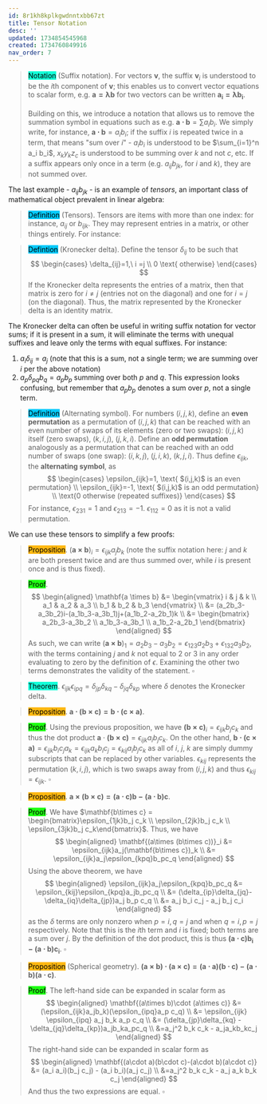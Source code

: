 ```yaml
---
id: 8r1kh8kplkgwdnntxbb67zt
title: Tensor Notation
desc: ''
updated: 1734854545968
created: 1734760849916
nav_order: 7
---
```

> <span style="background-color: #12ffd7; color: black;">Notation</span> (Suffix notation). For vectors $\mathbf{v}$, the suffix $\mathbf{v}_i$ is understood to be the $i$th component of $\mathbf{v}$; this enables us to convert vector equations to scalar form, e.g. $\mathbf{a=\lambda b}$ for two vectors can be written $\mathbf{a_i=\lambda b_i}$. <br/><br/>
Building on this, we introduce a notation that allows us to remove the summation symbol in equations such as e.g. $\mathbf{a\cdot b}=\sum a_i b_i$. We simply write, for instance, $\mathbf{a \cdot b} = a_i b_i$; if the suffix $i$ is repeated twice in a term, that means "sum over $i$" - $a_i b_i$ is understood to be $\sum_{i=1}^n a_i b_i$, $x_k y_k z_c$ is understood to be summing over $k$ and not $c$, etc. If a suffix appears only once in a term (e.g. $a_{ij}b_{jk}$, for $i$ and $k$), they are not summed over.

The last example - $a_{ij}b_{jk}$ - is an example of *tensors*, an important class of mathematical object prevalent in linear algebra:

> <span style="background-color: #03cafc; color: black;">Definition</span> (Tensors). Tensors are items with more than one index: for instance, $a_{ij}$ or $b_{ijk}$. They may represent entries in a matrix, or other things entirely. For instance:

> <span style="background-color: #03cafc; color: black;">Defintion</span> (Kronecker delta). Define the tensor $\delta_{ij}$ to be such that 
$$
\begin{cases}
\delta_{ij}=1,\ i =j \\
0 \text{ otherwise}
\end{cases}
$$
If the Kronecker delta represents the entries of a matrix, then that matrix is zero for $i\neq j$ (entries not on the diagonal) and one for $i = j$ (on the diagonal). Thus, the matrix represented by the Kronecker delta is an identity matrix.

The Kronecker delta can often be useful in writing suffix notation for vector sums; if it is present in a sum, it will eliminate the terms with unequal suffixes and leave only the terms with equal suffixes. For instance:
1. $a_i \delta_{ij} = a_j$ (note that this is a sum, not a single term; we are summing over $i$ per the above notation)
2. $a_p \delta_{pq} b_q = a_p b_p$ summing over both $p$ and $q$. This expression looks confusing, but remember that $a_p b_p$ denotes a sum over $p$, not a single term.

> <span style="background-color: #03cafc; color: black;">Definition</span> (Alternating symbol). For numbers $(i,j,k)$, define an **even permutation** as a permutation of $(i, j, k)$ that can be reached with an even number of swaps of its elements (zero or two swaps): $(i, j, k)$ itself (zero swaps), $(k,i,j)$, $(j,k,i)$. Define an **odd permutation** analogously as a permutation that can be reached with an odd number of swaps (one swap): $(i,k,j)$, $(j,i,k)$, $(k,j,i)$. Thus define $\epsilon_{ijk}$, the **alternating symbol**, as
$$
\begin{cases}
\epsilon_{ijk}=1, \text{ $(i,j,k)$ is an even permutation} \\
\epsilon_{ijk}=-1, \text{ $(i,j,k)$ is an odd permutation} \\
\text{0 otherwise (repeated suffixes)}
\end{cases}
$$
For instance, $\epsilon_{231}=1$ and $\epsilon_{213}=-1$. $\epsilon_{112}=0$ as it is not a valid permutation.

We can use these tensors to simplify a few proofs:

> <span style="background-color: #ffb812; color: black;">Proposition</span>. $(\mathbf{a\times b})_i=\epsilon_{ijk}a_j b_k$ (note the suffix notation here: $j$ and $k$ are both present twice and are thus summed over, while $i$ is present once and is thus fixed). 

> <span style="background-color: #1eff12; color: black;">Proof</span>.
$$
\begin{aligned}
\mathbf{a \times b} &= \begin{vmatrix} i & j & k \\ a_1 & a_2 & a_3 \\ b_1 & b_2 & b_3 \end{vmatrix} \\
&= (a_2b_3-a_3b_2)i-(a_1b_3-a_3b_1)j+(a_1b_2-a_2b_1)k \\
&= \begin{bmatrix} 
a_2b_3-a_3b_2 \\
a_1b_3-a_3b_1 \\
a_1b_2-a_2b_1
\end{bmatrix}
\end{aligned}
$$
> As such, we can write $(\mathbf{a\times b})_1 = a_2b_3-a_3b_2=\epsilon_{123}a_2b_3+\epsilon_{132}a_3b_2$, with the terms containing $j$ and $k$ not equal to 2 or 3 in any order evaluating to zero by the definition of $\epsilon$. Examining the other two terms demonstrates the validity of the statement. $\square$

> <span style="background-color: #12ffd7; color: black;">Theorem</span>. $\epsilon_{ijk}\epsilon_{ipq}=\delta_{jp}\delta_{kq}-\delta_{jq}\delta_{kp}$ where $\delta$ denotes the Kronecker delta.

> <span style="background-color: #ffb812; color: black;">Proposition</span>. $\mathbf{a\cdot (b\times c)=b\cdot (c\times a)}$.

> <span style="background-color: #1eff12; color: black;">Proof</span>. Using the previous proposition, we have $\mathbf{(b \times c)}_i=\epsilon_{ijk}b_j c_k$ and thus the dot product $\mathbf{a} \cdot \mathbf{(b \times c)} = \epsilon_{ijk}a_i b_j c_k$. On the other hand, $\mathbf{b\cdot (c\times a)} = \epsilon_{ijk}b_i c_j a_k = \epsilon_{ijk}a_k b_i c_j = \epsilon_{kij}a_i b_j c_k$ as all of $i$, $j$, $k$ are simply dummy subscripts that can be replaced by other variables. $\epsilon_{kij}$ represents the permutation $(k,i,j)$, which is two swaps away from $(i,j,k)$ and thus $\epsilon_{kij}=\epsilon_{ijk}$. $\square$

> <span style="background-color: #ffb812; color: black;">Proposition</span>. $\mathbf{a\times(b\times c) = (a\cdot c)b - (a\cdot b)c}$.

> <span style="background-color: #1eff12; color: black;">Proof</span>. We have $\mathbf{b\times c} = \begin{bmatrix}\epsilon_{1jk}b_j c_k \\ \epsilon_{2jk}b_j c_k \\ \epsilon_{3jk}b_j c_k\end{bmatrix}$. Thus, we have 
$$
\begin{aligned}
\mathbf{(a\times (b\times c))}_i &= \epsilon_{ijk}a_j(\mathbf{b\times c})_k \\
&= \epsilon_{ijk}a_j\epsilon_{kpq}b_pc_q
\end{aligned}
$$
> Using the above theorem, we have
$$
\begin{aligned}
\epsilon_{ijk}a_j\epsilon_{kpq}b_pc_q &= \epsilon_{kij}\epsilon_{kpq}a_jb_pc_q \\
&= (\delta_{ip}\delta_{jq}-\delta_{iq}\delta_{jp})a_j b_p c_q \\
&= a_j b_i c_j - a_j b_j c_i
\end{aligned}
$$
as the $\delta$ terms are only nonzero when $p=i, q=j$ and when $q=i, p=j$ respectively. Note that this is the $i$th term and $i$ is fixed; both terms are a sum over $j$. By the definition of the dot product, this is thus $\mathbf{(a\cdot c)b_i - (a\cdot b)c_i}$. $\square$

> <span style="background-color: #ffb812; color: black;">Proposition</span> (Spherical geometry). $\mathbf{(a\times b)\cdot (a\times c)= (a\cdot a)(b\cdot c)-(a\cdot b)(a\cdot c)}$.

> <span style="background-color: #1eff12; color: black;">Proof</span>. The left-hand side can be expanded in scalar form as
$$
\begin{aligned}
\mathbf{(a\times b)\cdot (a\times c)} &= (\epsilon_{ijk}a_jb_k)(\epsilon_{ipq}a_p c_q) \\
&= \epsilon_{ijk} \epsilon_{ipq} a_j b_k a_p c_q \\
&= (\delta_{jp}\delta_{kq} - \delta_{jq}\delta_{kp})a_jb_ka_pc_q \\
&=a_j^2 b_k c_k - a_ja_kb_kc_j
\end{aligned}
$$
> The right-hand side can be expanded in scalar form as
$$
\begin{aligned}
\mathbf{(a\cdot a)(b\cdot c)-(a\cdot b)(a\cdot c)} &= (a_i a_i)(b_j c_j) - (a_i b_i)(a_j c_j) \\
&=a_j^2 b_k c_k - a_j a_k b_k c_j
\end{aligned}
$$
> And thus the two expressions are equal. $\square$

